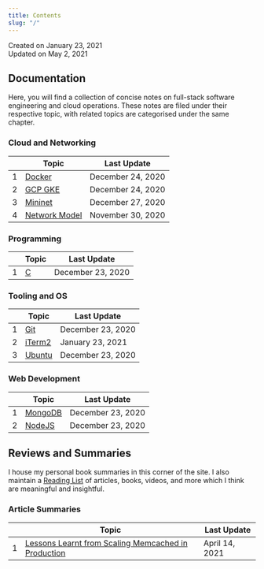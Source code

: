 ```yaml
---
title: Contents
slug: "/"
---
```


Created on January 23, 2021  
Updated on May 2, 2021

## Documentation

Here, you will find a collection of concise notes on full-stack software engineering and cloud operations. These notes are filed under their respective topic, with related topics are categorised under the same chapter.

### Cloud and Networking

|     | Topic                          | Last Update       |
| --- | ------------------------------ | ----------------- |
| 1   | [Docker](docker-cheatsheet)    | December 24, 2020 |
| 2   | [GCP GKE](gcp-gke-cheatsheet)  | December 24, 2020 |
| 3   | [Mininet](mininet-setup)       | December 27, 2020 |
| 4   | [Network Model](network-model) | November 30, 2020 |

### Programming

|     | Topic             | Last Update       |
| --- | ----------------- | ----------------- |
| 1   | [C](c-cheatsheet) | December 23, 2020 |

### Tooling and OS

|     | Topic                          | Last Update       |
| --- | ------------------------------ | ----------------- |
| 1   | [Git](git-cheatsheet)          | December 23, 2020 |
| 2   | [iTerm2](iterm2-cheatsheet)    | January 23, 2021  |
| 3   | [Ubuntu](os-ubuntu-cheatsheet) | December 23, 2020 |

### Web Development

|     | Topic                        | Last Update       |
| --- | ---------------------------- | ----------------- |
| 1   | [MongoDB](mongodb-setup)     | December 23, 2020 |
| 2   | [NodeJS](nodejs-auto-reload) | December 23, 2020 |

## Reviews and Summaries

I house my personal book summaries in this corner of the site. I also maintain a [Reading List](reading-list) of articles, books, videos, and more which I think are meaningful and insightful.

### Article Summaries

|     | Topic                                                                    | Last Update    |
| --- | ------------------------------------------------------------------------ | -------------- |
| 1   | [Lessons Learnt from Scaling Memcached in Production](scaling-memcached) | April 14, 2021 |
